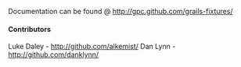 Documentation can be found @ http://gpc.github.com/grails-fixtures/

#### Contributors

Luke Daley - http://github.com/alkemist/
Dan Lynn - http://github.com/danklynn/